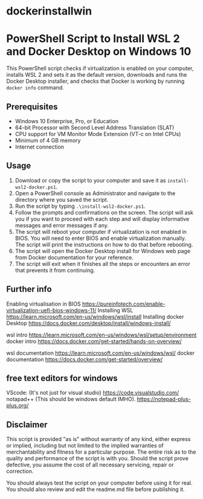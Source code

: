 # dockerinstallwin

# PowerShell Script to Install WSL 2 and Docker Desktop on Windows 10

This PowerShell script checks if virtualization is enabled on your computer, installs WSL 2 and sets it as the default version, downloads and runs the Docker Desktop installer, and checks that Docker is working by running `docker info` command.

## Prerequisites

- Windows 10 Enterprise, Pro, or Education
- 64-bit Processor with Second Level Address Translation (SLAT)
- CPU support for VM Monitor Mode Extension (VT-c on Intel CPUs)
- Minimum of 4 GB memory
- Internet connection

## Usage

1. Download or copy the script to your computer and save it as `install-wsl2-docker.ps1`.
2. Open a PowerShell console as Administrator and navigate to the directory where you saved the script.
3. Run the script by typing `.\install-wsl2-docker.ps1`.
4. Follow the prompts and confirmations on the screen. The script will ask you if you want to proceed with each step and will display informative messages and error messages if any.
5. The script will reboot your computer if virtualization is not enabled in BIOS. You will need to enter BIOS and enable virtualization manually. The script will print the instructions on how to do that before rebooting.
6. The script will open the Docker Desktop install for Windows web page from Docker documentation for your reference.
7. The script will exit when it finishes all the steps or encounters an error that prevents it from continuing.

## Further info
Enabling virtualisation in BIOS https://pureinfotech.com/enable-virtualization-uefi-bios-windows-11/
Installing WSL https://learn.microsoft.com/en-us/windows/wsl/install
Installing docker Desktop https://docs.docker.com/desktop/install/windows-install/

wsl intro https://learn.microsoft.com/en-us/windows/wsl/setup/environment
docker intro  https://docs.docker.com/get-started/hands-on-overview/

wsl documentation https://learn.microsoft.com/en-us/windows/wsl/
docker documentation https://docs.docker.com/get-started/overview/

## free text editors for windows 
VScode: (It's not just for visual studio) https://code.visualstudio.com/   
notapad++ (This should be windows default IMHO).  https://notepad-plus-plus.org/ 

## Disclaimer

This script is provided "as is" without warranty of any kind, either express or implied, including but not limited to the implied warranties of merchantability and fitness for a particular purpose. The entire risk as to the quality and performance of the script is with you. Should the script prove defective, you assume the cost of all necessary servicing, repair or correction.

You should always test the script on your computer before using it for real. You should also review and edit the readme.md file before publishing it.
